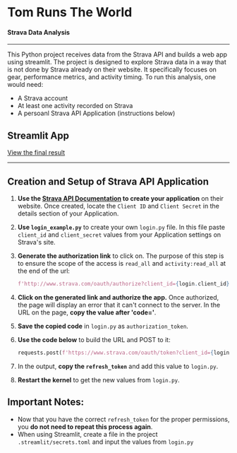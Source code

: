 # Tom Runs The World
#### Strava Data Analysis

---

This Python project receives data from the Strava API and builds a web app using streamlit. The project is designed to explore Strava data in a way that is not done by Strava already on their website. It specifically focuses on gear, performance metrics, and activity timing. To run this analysis, one would need:

- A Strava account
- At least one activity recorded on Strava
- A persoanl Strava API Application (instructions below)

## Streamlit App

[View the final result](tom-runs-the-world.streamlit.app)

---

## Creation and Setup of Strava API Application

1. **Use the [Strava API Documentation](https://developers.strava.com) to create your application** on their website. Once created, locate the `Client ID` and `Client Secret` in the details section of your Application.

2. **Use `login_example.py`** to create your own `login.py` file. In this file paste `client_id` and `client_secret` values from your Application settings on Strava's site.

3. **Generate the authorization link** to click on. The purpose of this step is to ensure the scope of the access is `read_all` and `activity:read_all` at the end of the url:
   ```python
   f'http://www.strava.com/oauth/authorize?client_id={login.client_id}&response_type=code&redirect_uri=http://localhost/exchange_token&approval_prompt=force&scope=read_all,activity:read_all'
   ```

3. **Click on the generated link and authorize the app.** Once authorized, the page will display an error that it can't connect to the server. In the URL on the page, **copy the value after 'code='**.

4. **Save the copied code** in `login.py` as `authorization_token`.

5. **Use the code below** to build the URL and POST to it:
   ```python
   requests.post(f'https://www.strava.com/oauth/token?client_id={login.client_id}&client_secret={login.client_secret}&code={login.authorization_token}&grant_type=authorization_code').json()
   ```

6. In the output, **copy the `refresh_token`** and add this value to `login.py`. 

7. **Restart the kernel** to get the new values from `login.py`.

## Important Notes:
- Now that you have the correct `refresh_token` for the proper permissions, you **do not need to repeat this process again**.
- When using Streamlit, create a file in the project `.streamlit/secrets.toml` and input the values from `login.py`